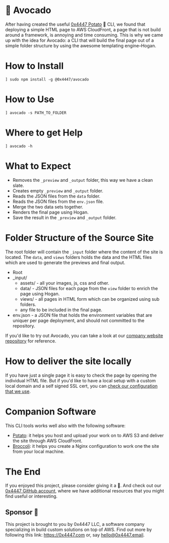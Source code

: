 # 🥑 Avocado

After having created the useful [0x4447 Potato](https://www.npmjs.com/package/@0x4447/potato) 🥔 CLI, we found that deploying a simple HTML page to AWS CloudFront, a page that is not build around a framework, is annoying and time consuming. This is why we came up with the idea for Avocado: a CLI that will build the final page out of a simple folder structure by using the awesome templating engine–Hogan.

# How to Install

```
] sudo npm install -g @0x4447/avocado
```

# How to Use

```
] avocado -s PATH_TO_FOLDER
```

# Where to get Help

```
] avocado -h
```

# What to Expect

- Removes the `_preview` and `_output` folder, this way we have a clean slate.
- Creates empty `_preview` and `_output` folder.
- Reads the JSON files from the `data` folder.
- Reads the JSON files from the `env.json` file.
- Merge the two data sets together.
- Renders the final page using Hogan.
- Save the result in the `_preview` and `_output` folder.

# Folder Structure of the Source Site

The root folder will contain the `_input` folder where the content of the site is located. The `data`, and `views` folders holds the data and the HTML files which are used to generate the previews and final output.

- Root
- _input/
  - assets/ - all your images, js, css and other.
  - data/ - JSON files for each page from the `view` folder to enrich the page using Hogan.
  - views/ - all pages in HTML form which can be organized using sub folders.
  - any file to be included in the final page.
- env.json - a JSON file that holds the environment variables that are uniquer per page deployment, and should not committed to the repository.

If you'd like to try out Avocado, you can take a look at our [company website repository](https://github.com/0x4447/0x4447.com) for reference.

# How to deliver the site locally

If you have just a single page it is easy to check the page by opening the individual HTML file. But if you'd like to have a local setup with a custom local domain and a self signed SSL cert, you can [check our configuration that we use](https://github.com/0x4447/0x4447-The-Library/tree/master/programmer/front-end/local-setup).

# Companion Software

This CLI tools works well also with the following software:

- [Potato](https://www.npmjs.com/package/@0x4447/potato): it helps you host and upload your work on to AWS S3 and deliver the site through AWS CloudFront.
- [Broccoli](https://www.npmjs.com/package/@0x4447/broccoli): it helps you create a Nginx configuration to work one the site from your local machine.

# The End

If you enjoyed this project, please consider giving it a 🌟. And check out our [0x4447 GitHub account](https://github.com/0x4447), where we have additional resources that you might find useful or interesting.

## Sponsor 🎊

This project is brought to you by 0x4447 LLC, a software company specializing in build custom solutions on top of AWS. Find out more by following this link: https://0x4447.com or, say [hello@0x4447.email](mailto:hello@0x4447.email?Subject=Hello%20From%20Repo&Body=Hi%2C%0A%0AMy%20name%20is%20NAME%2C%20and%20I%27d%20like%20to%20get%20in%20touch%20with%20someone%20at%200x4447.%0A%0AI%27d%20like%20to%20discuss%20the%20following%20topics%3A%0A%0A-%20LIST_OF_TOPICS_TO_DISCUSS%0A%0ASome%20useful%20information%3A%0A%0A-%20My%20full%20name%20is%3A%20FIRST_NAME%20LAST_NAME%0A-%20My%20time%20zone%20is%3A%20TIME_ZONE%0A-%20My%20working%20hours%20are%20from%3A%20TIME%20till%20TIME%0A-%20My%20company%20name%20is%3A%20COMPANY%20NAME%0A-%20My%20company%20website%20is%3A%20https%3A%2F%2F%0A%0ABest%20regards.).
